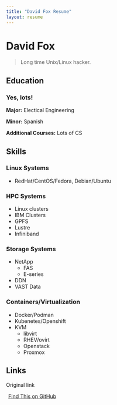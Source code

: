 ```yaml
---
title: "David Fox Resume"
layout: resume
---
```


# David Fox

> Long time Unix/Linux hacker.

## Education

### Yes, lots!

**Major:** Electical Engineering

**Minor:** Spanish 

**Additional Courses:** Lots of CS 

## Skills

### Linux Systems
  - RedHat/CentOS/Fedora, Debian/Ubuntu

### HPC Systems
  - Linux clusters
  - IBM Clusters
  - GPFS
  - Lustre
  - Infiniband

### Storage Systems
  - NetApp
    - FAS
    - E-series
  - DDN
  - VAST Data

### Containers/Virtualization
  - Docker/Podman
  - Kubenetes/Openshift
  - KVM
    - libvirt
    - RHEV/ovirt
    - Openstack
    - Proxmox 
  

## Links
Original link

<a href="https://github.com/gonsie/Cthulu-Resume"><span class="octicon octicon-mark-github" style="position: relative; color: black; margin: 3px;"></span>Find This on GitHub</a>
